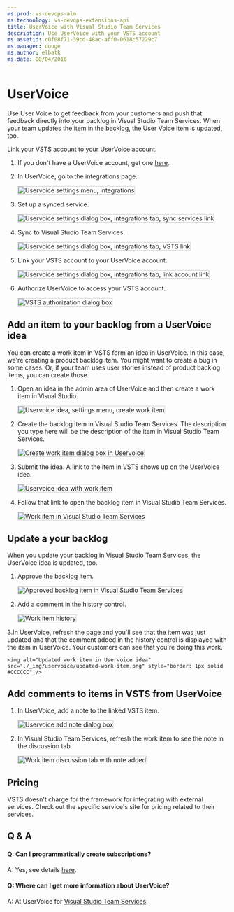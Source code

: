 ```yaml
---
ms.prod: vs-devops-alm
ms.technology: vs-devops-extensions-api
title: UserVoice with Visual Studio Team Services
description: Use UserVoice with your VSTS account
ms.assetid: c0f08f71-39cd-48ac-aff0-0618c57229c7
ms.manager: douge
ms.author: elbatk
ms.date: 08/04/2016
---
```


# UserVoice

Use User Voice to get feedback from your customers and push that feedback directly into your backlog in Visual Studio Team Services.
When your team updates the item in the backlog, the User Voice item is updated, too. 

Link your VSTS account to your UserVoice account.

1. If you don't have a UserVoice account, get one [here](https://www.uservoice.com/for/visual-studio-online/).

2. In UserVoice, go to the integrations page.

	<img alt="Uservoice settings menu, integrations" src="./_img/uservoice/uservoice-integrations-menu.png" style="border: 1px solid #CCCCCC" />

3. Set up a synced service.

	<img alt="Uservoice settings dialog box, integrations tab, sync services link" src="./_img/uservoice/uservoice-sync-services.png" style="border: 1px solid #CCCCCC" />

4. Sync to Visual Studio Team Services.

	<img alt="Uservoice settings dialog box, integrations tab, VSTS link" src="./_img/uservoice/sync-visual-studio-online.png" style="border: 1px solid #CCCCCC" />

5. Link your VSTS account to your UserVoice account. 

	<img alt="Uservoice settings dialog box, integrations tab, link account link" src="./_img/uservoice/uservoice-link-account.png" style="border: 1px solid #CCCCCC" />

	
6. Authorize UserVoice to access your VSTS account. 

	<img alt="VSTS authorization dialog box" src="./_img/uservoice/authorize.png" style="border: 1px solid #CCCCCC" />

## Add an item to your backlog from a UserVoice idea

You can create a work item in VSTS form an idea in UserVoice.
In this case, we're creating a product backlog item. You might want to create a bug in some cases.
Or, if your team uses user stories instead of product backlog items, you can create those.

1. Open an idea in the admin area of UserVoice and then create a work item in Visual Studio.

	<img alt="Uservoice idea, settings menu, create work item" src="./_img/uservoice/uservoice-idea.png" style="border: 1px solid #CCCCCC" />

2. Create the backlog item in Visual Studio Team Services.
The description you type here will be the description of the item in Visual Studio Team Services.

	<img alt="Create work item dialog box in Uservoice" src="./_img/uservoice/uservoice-create-work-item.png" style="border: 1px solid #CCCCCC" />

3. Submit the idea. A link to the item in VSTS shows up on the UserVoice idea.

	<img alt="Uservoice idea with work item" src="./_img/uservoice/idea-with-work-item.png" style="border: 1px solid #CCCCCC" />

4. Follow that link to open the backlog item in Visual Studio Team Services.

	<img alt="Work item in Visual Studio Team Services" src="./_img/uservoice/work-item.png" style="border: 1px solid #CCCCCC" />

## Update a your backlog

When you update your backlog in Visual Studio Team Services, the UserVoice idea is updated, too.

1. Approve the backlog item.

	<img alt="Approved backlog item in Visual Studio Team Services" src="./_img/uservoice/approved-backlog-item.png" style="border: 1px solid #CCCCCC" />

2. Add a comment in the history control.

	<img alt="Work item history" src="./_img/uservoice/work-item-history.png" style="border: 1px solid #CCCCCC" />

3.In UserVoice, refresh the page and you'll see that the item was just updated
and that the comment added in the history control is displayed with the item in UserVoice.
Your customers can see that you're doing this work.

	<img alt="Updated work item in Uservoice idea" src="./_img/uservoice/updated-work-item.png" style="border: 1px solid #CCCCCC" />

## Add comments to items in VSTS from UserVoice

1. In UserVoice, add a note to the linked VSTS item.

	<img alt="Uservoice add note dialog box" src="./_img/uservoice/add-note.png" style="border: 1px solid #CCCCCC" />

2. In Visual Studio Team Services, refresh the work item to see the note in the discussion tab.

	<img alt="Work item discussion tab with note added" src="./_img/uservoice/work-item-discussion.png" style="border: 1px solid #CCCCCC" />

## Pricing
VSTS doesn't charge for the framework for integrating with external services. Check out the specific service's site
for pricing related to their services. 

## Q & A

<!-- BEGINSECTION class="m-qanda" -->

#### Q: Can I programmatically create subscriptions?

A: Yes, see details [here](../create-subscription.md).

#### Q: Where can I get more information about UserVoice?

A: At UserVoice for [Visual Studio Team Services](https://www.uservoice.com/for/visual-studio-online/).

<!-- ENDSECTION -->